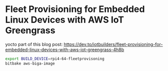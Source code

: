 # Fleet Provisioning for Embedded Linux Devices with AWS IoT Greengrass

yocto part of this blog post:
https://dev.to/iotbuilders/fleet-provisioning-for-embedded-linux-devices-with-aws-iot-greengrass-4h8b

```bash
export BUILD_DEVICE=rpi4-64-fleetprovisoning
bitbake aws-biga-image
```